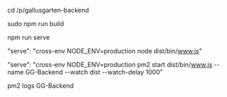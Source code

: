 cd /p/gallusgarten-backend

sudo npm run build 

npm run serve


"serve": "cross-env NODE_ENV=production node dist/bin/www.js"

 "serve": "cross-env NODE_ENV=production pm2 start dist/bin/www.js --name GG-Backend --watch dist --watch-delay 1000"


pm2 logs GG-Backend


